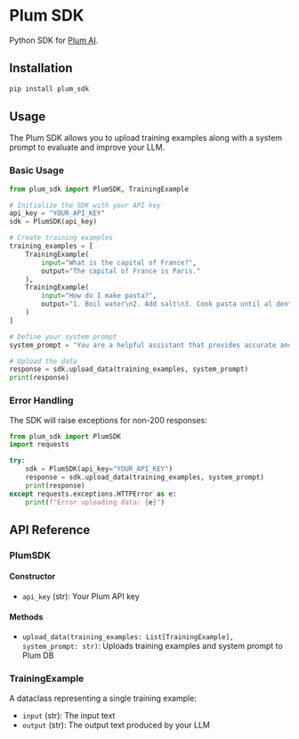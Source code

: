 # Plum SDK

Python SDK for [Plum AI](https://getplum.ai).

## Installation

```bash
pip install plum_sdk
```

## Usage

The Plum SDK allows you to upload training examples along with a system prompt to evaluate and improve your LLM.

### Basic Usage

```python
from plum_sdk import PlumSDK, TrainingExample

# Initialize the SDK with your API key
api_key = "YOUR_API_KEY"
sdk = PlumSDK(api_key)

# Create training examples
training_examples = [
    TrainingExample(
        input="What is the capital of France?",
        output="The capital of France is Paris."
    ),
    TrainingExample(
        input="How do I make pasta?",
        output="1. Boil water\n2. Add salt\n3. Cook pasta until al dente"
    )
]

# Define your system prompt
system_prompt = "You are a helpful assistant that provides accurate and concise answers."

# Upload the data
response = sdk.upload_data(training_examples, system_prompt)
print(response)
```

### Error Handling

The SDK will raise exceptions for non-200 responses:

```python
from plum_sdk import PlumSDK
import requests

try:
    sdk = PlumSDK(api_key="YOUR_API_KEY")
    response = sdk.upload_data(training_examples, system_prompt)
    print(response)
except requests.exceptions.HTTPError as e:
    print(f"Error uploading data: {e}")
```

## API Reference

### PlumSDK

#### Constructor
- `api_key` (str): Your Plum API key

#### Methods
- `upload_data(training_examples: List[TrainingExample], system_prompt: str)`: Uploads training examples and system prompt to Plum DB

### TrainingExample

A dataclass representing a single training example:
- `input` (str): The input text
- `output` (str): The output text produced by your LLM